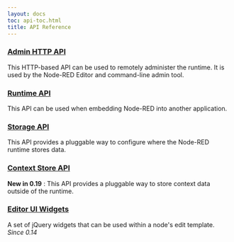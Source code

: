 ```yaml
---
layout: docs
toc: api-toc.html
title: API Reference
---
```


### [Admin HTTP API](admin)

This HTTP-based API can be used to remotely administer the runtime. It is used
by the Node-RED Editor and command-line admin tool.

### [Runtime API](runtime)

This API can be used when embedding Node-RED into another application.

### [Storage API](storage)

This API provides a pluggable way to configure where the Node-RED runtime stores
data.

### [Context Store API](context)

**New in 0.19** : This API provides a pluggable way to store context data outside of the runtime.

### [Editor UI Widgets](ui)

A set of jQuery widgets that can be used within a node's edit template. _Since 0.14_
